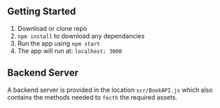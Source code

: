 ## Getting Started

1. Download or clone repo 
2. ```npm install``` to download any dependancies
3. Run the app using ```npm start```
4. The app will run at: ```localhost: 3000```

## Backend Server

A backend server is provided in the location ```scr/BookAPI.js``` which also contains the methods needed to ```fecth``` the required assets.


